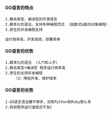 #### GO语言的特点
```
1.静态类型、编译型的开源语言
2.脚本化的语法，支持多种编程范式 （函数式&面向对象编程）
3.原生的并发编程支持

运行效率高，开发高效，部署简单
```

#### GO语言的优势

```
1.脚本化的语法 （入门和上手）
2.静态类型+编译型 程序运行效率高
3.原生的支持并发编程
    （1）降低开发、维护成本
```

#### GO语言的劣势
```
1.GO语言语法糖不够多，没有Python和Ruby那么多
2.目前程序运行速度还不及C
```
